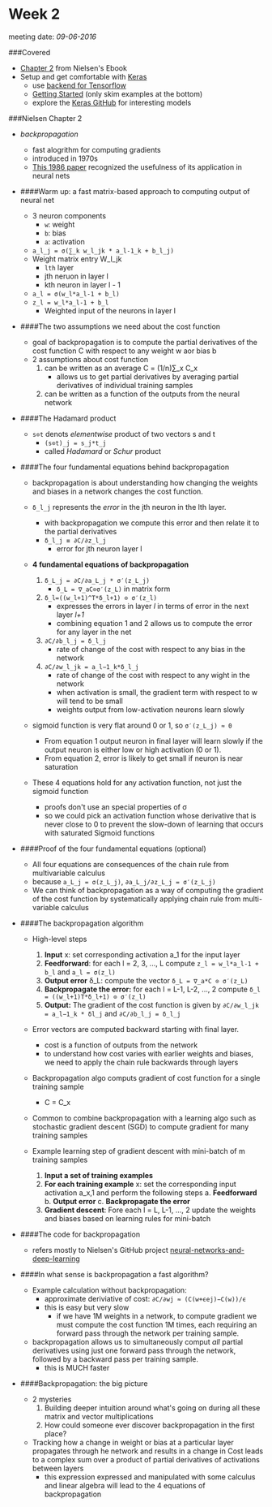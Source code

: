 # Week 2
meeting date: *09-06-2016*

###Covered
- [Chapter 2](http://neuralnetworksanddeeplearning.com/chap2.html) from Nielsen's Ebook
- Setup and get comfortable with [Keras](https://keras.io/)
	- use [backend for Tensorflow](https://keras.io/backend/)
	- [Getting Started](https://keras.io/getting-started/sequential-model-guide/) (only skim examples at the bottom)
	- explore the [Keras GitHub](https://github.com/fchollet/keras/tree/master/examples) for interesting models


###Nielsen Chapter 2
  - *backpropagation*
	- fast alogrithm for computing gradients
	- introduced in 1970s
	- [This 1986 paper](http://www.nature.com/nature/journal/v323/n6088/pdf/323533a0.pdf) recognized the usefulness of its application in neural nets

  - ####Warm up: a fast matrix-based approach to computing output of neural net
	- 3 neuron components
		- `w`: weight
		- `b`: bias
		- `a`: activation
	- `a_l_j = σ(∑_k w_l_jk * a_l-1_k + b_l_j)`
	- Weight matrix entry W_l_jk
		- `lth` layer
		- jth neruon in layer l
		- kth neuron in layer l - 1
	- `a_l = σ(w_l*a_l-1 + b_l)`
	- `z_l = w_l*a_l-1 + b_l`
		- Weighted input of the neurons in layer l

  - ####The two assumptions we need about the cost function
	- goal of backpropagation is to compute the partial derivatives of the cost function C with respect to any weight w aor bias b
	- 2 assumptions about cost function
		1. can be written as an average C = (1/n)∑_x C_x
			- allows us to get partial derivatives by averaging partial derivatives of individual training samples
		2. can be written as a function of the outputs from the neural network

  - ####The Hadamard product
	- `s⊙t` denots *elementwise* product of two vectors s and t
		- `(s⊙t)_j = s_j*t_j`
		- called *Hadamard* or *Schur* product

  - ####The four fundamental equations behind backpropagation
	- backpropagation is about understanding how changing the weights and biases in a network changes the cost function.
	- `δ_l_j` represents the *error* in the jth neuron in the lth layer.
		- with backpropagation we compute this error and then relate it to the partial derivatives
		- `δ_l_j ≡ ∂C/∂z_l_j`
			- error for jth neuron layer l
	- **4 fundamental equations of backpropagation**
		1. `δ_L_j = ∂C/∂a_L_j * σ′(z_L_j)`
			- `δ_L = ∇_aC⊙σ′(z_L)` in matrix form
		2. `δ_l=((w_l+1)^T*δ_l+1) ⊙ σ′(z_l)`
			- expresses the errors in layer *l* in terms of error in the next layer *l+1*
			- combining equation 1 and 2 allows us to compute the error for any layer in the net
		3. `∂C/∂b_l_j = δ_l_j`
			- rate of change of the cost with respect to any bias in the network
		4. `∂C/∂w_l_jk = a_l−1_k*δ_l_j`
			- rate of change of the cost with respect to any wight in the network
			- when activation is small, the gradient term with respect to w will tend to be small
			- weights output from low-activation neurons learn slowly

	- sigmoid function is very flat around 0 or 1, so `σ′(z_L_j) ≈ 0`
		- From equation 1 output neuron in final layer will learn slowly if the output neuron is either low or high activation (0 or 1).
		- From equation 2, error is likely to get small if neuron is near saturation
	- These 4 equations hold for any activation function, not just the sigmoid function
		- proofs don't use an special properties of σ
		- so we could pick an activation function whose derivative that is never close to 0 to prevent the slow-down of learning that occurs with saturated Sigmoid functions
	
  - ####Proof of the four fundamental equations (optional)
    - All four equations are consequences of the chain rule from multivariable calculus
    - because `a_L_j = σ(z_L_j)`, `∂a_L_j/∂z_L_j = σ′(z_L_j)`
    - We can think of backpropagation as a way of computing the gradient of the cost function by systematically applying chain rule from multi-variable calculus
  
  - ####The backpropagation algorithm
  	- High-level steps
  		1. **Input** x: set corresponding activation a_1 for the input layer
  		2. **Feedforward**: for each l = 2, 3, ..., L compute `z_l = w_l*a_l-1 + b_l` and `a_l = σ(z_l)`
  		3. **Output error** δ_L: compute the vector `δ_L = ∇_a*C ⊙ σ′(z_L)`
  		4. **Backpropagate the error:** for each l = L-1, L-2, ..., 2 compute `δ_l = ((w_l+1)T*δ_l+1) ⊙ σ′(z_l)`
  		5. **Output:** The gradient of the cost function is given by `∂C/∂w_l_jk = a_l−1_k * δl_j` and `∂C/∂b_l_j = δ_l_j`
  	
  	- Error vectors are computed backward starting with final layer.
  		- cost is a function of outputs from the network
  		- to understand how cost varies with earlier weights and biases, we need to apply the chain rule backwards through layers
  	- Backpropagation algo computs gradient of cost function for a single training sample
  		- C = C_x
  	- Common to combine backpropagation with a learning algo such as stochastic gradient descent (SGD) to compute gradient for many training samples
  	- Example learning step of gradient descent with mini-batch of m training samples
  		1. **Input a set of training examples**
  		2. **For each training example** x: set the corresponding input activation a_x,1 and perform the following steps
  			a. **Feedforward**
  			b. **Output error**
  			c. **Backpropagate the error**
  		3. **Gradient descent**: Fore each l = L, L-1, ..., 2 update the weights and biases based on learning rules for mini-batch
  		
  - ####The code for backpropagation
  	- refers mostly to Nielsen's GitHub project [neural-networks-and-deep-learning](https://github.com/mnielsen/neural-networks-and-deep-learning)
  	
  - ####In what sense is backpropagation a fast algorithm?
  	- Example calculation without backpropagation:
  		- approximate deriviative of cost: `∂C/∂wj ≈ (C(w+ϵej)−C(w))/ϵ`
  		- this is easy but very slow
  			- if we have 1M weights in a network, to compute gradient we must compute the cost function 1M times, each requiring an forward pass through the network per training sample.
  	- backpropagation allows us to simultaneously comput *all* partial derivatives using just one forward pass through the network, followed by a backward pass per training sample.
  		- this is MUCH faster
  
  - ####Backpropagation: the big picture
  	- 2 mysteries
  		1. Building deeper intuition around what's going on during all these matrix and vector multiplications
  		2. How could someone ever discover backpropagation in the first place?
  	- Tracking how a change in weight or bias at a particular layer propagates through he network and results in a change in Cost leads to a complex sum over a product of partial derivatives of activations between layers
  		- this expression expressed and manipulated with some calculus and linear algebra will lead to the 4 equations of backpropagation
  		
